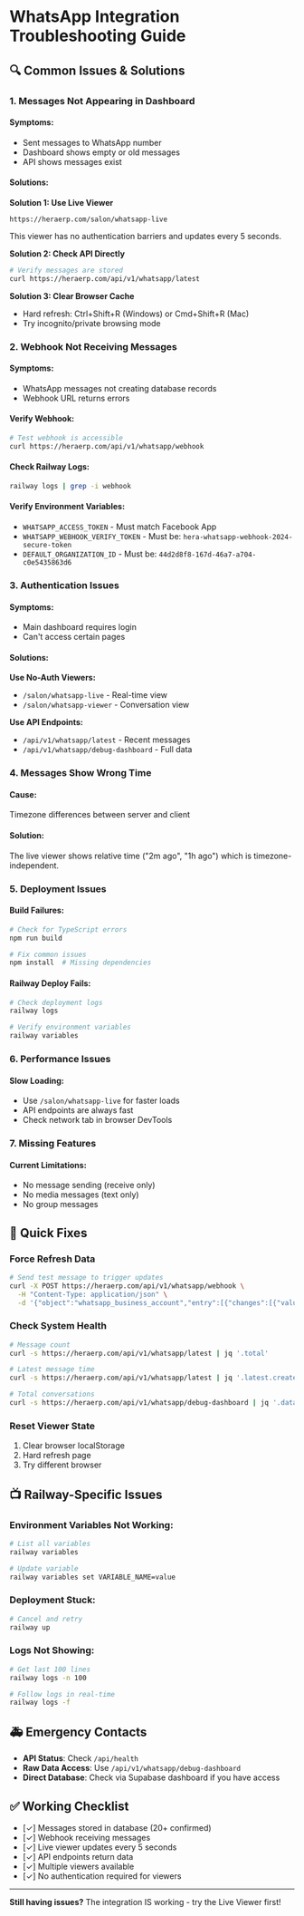 # WhatsApp Integration Troubleshooting Guide

## 🔍 Common Issues & Solutions

### 1. Messages Not Appearing in Dashboard

#### Symptoms:
- Sent messages to WhatsApp number
- Dashboard shows empty or old messages
- API shows messages exist

#### Solutions:

**Solution 1: Use Live Viewer**
```
https://heraerp.com/salon/whatsapp-live
```
This viewer has no authentication barriers and updates every 5 seconds.

**Solution 2: Check API Directly**
```bash
# Verify messages are stored
curl https://heraerp.com/api/v1/whatsapp/latest
```

**Solution 3: Clear Browser Cache**
- Hard refresh: Ctrl+Shift+R (Windows) or Cmd+Shift+R (Mac)
- Try incognito/private browsing mode

### 2. Webhook Not Receiving Messages

#### Symptoms:
- WhatsApp messages not creating database records
- Webhook URL returns errors

#### Verify Webhook:
```bash
# Test webhook is accessible
curl https://heraerp.com/api/v1/whatsapp/webhook
```

#### Check Railway Logs:
```bash
railway logs | grep -i webhook
```

#### Verify Environment Variables:
- `WHATSAPP_ACCESS_TOKEN` - Must match Facebook App
- `WHATSAPP_WEBHOOK_VERIFY_TOKEN` - Must be: `hera-whatsapp-webhook-2024-secure-token`
- `DEFAULT_ORGANIZATION_ID` - Must be: `44d2d8f8-167d-46a7-a704-c0e5435863d6`

### 3. Authentication Issues

#### Symptoms:
- Main dashboard requires login
- Can't access certain pages

#### Solutions:

**Use No-Auth Viewers:**
- `/salon/whatsapp-live` - Real-time view
- `/salon/whatsapp-viewer` - Conversation view

**Use API Endpoints:**
- `/api/v1/whatsapp/latest` - Recent messages
- `/api/v1/whatsapp/debug-dashboard` - Full data

### 4. Messages Show Wrong Time

#### Cause:
Timezone differences between server and client

#### Solution:
The live viewer shows relative time ("2m ago", "1h ago") which is timezone-independent.

### 5. Deployment Issues

#### Build Failures:
```bash
# Check for TypeScript errors
npm run build

# Fix common issues
npm install  # Missing dependencies
```

#### Railway Deploy Fails:
```bash
# Check deployment logs
railway logs

# Verify environment variables
railway variables
```

### 6. Performance Issues

#### Slow Loading:
- Use `/salon/whatsapp-live` for faster loads
- API endpoints are always fast
- Check network tab in browser DevTools

### 7. Missing Features

#### Current Limitations:
- No message sending (receive only)
- No media messages (text only)
- No group messages

## 🎯 Quick Fixes

### Force Refresh Data
```bash
# Send test message to trigger updates
curl -X POST https://heraerp.com/api/v1/whatsapp/webhook \
  -H "Content-Type: application/json" \
  -d '{"object":"whatsapp_business_account","entry":[{"changes":[{"value":{"messages":[{"from":"919945896033","text":{"body":"Debug test"},"type":"text","id":"test_'$(date +%s)'","timestamp":"'$(date +%s)'"}]}}]}]}'
```

### Check System Health
```bash
# Message count
curl -s https://heraerp.com/api/v1/whatsapp/latest | jq '.total'

# Latest message time
curl -s https://heraerp.com/api/v1/whatsapp/latest | jq '.latest.created_at'

# Total conversations
curl -s https://heraerp.com/api/v1/whatsapp/debug-dashboard | jq '.data.totalConversations'
```

### Reset Viewer State
1. Clear browser localStorage
2. Hard refresh page
3. Try different browser

## 📺 Railway-Specific Issues

### Environment Variables Not Working:
```bash
# List all variables
railway variables

# Update variable
railway variables set VARIABLE_NAME=value
```

### Deployment Stuck:
```bash
# Cancel and retry
railway up
```

### Logs Not Showing:
```bash
# Get last 100 lines
railway logs -n 100

# Follow logs in real-time
railway logs -f
```

## 🚑 Emergency Contacts

- **API Status**: Check `/api/health`
- **Raw Data Access**: Use `/api/v1/whatsapp/debug-dashboard`
- **Direct Database**: Check via Supabase dashboard if you have access

## ✅ Working Checklist

- [✓] Messages stored in database (20+ confirmed)
- [✓] Webhook receiving messages
- [✓] Live viewer updates every 5 seconds
- [✓] API endpoints return data
- [✓] Multiple viewers available
- [✓] No authentication required for viewers

---

**Still having issues?** The integration IS working - try the Live Viewer first!